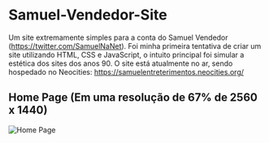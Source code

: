 # Samuel-Vendedor-Site

Um site extremamente simples para a conta do Samuel Vendedor (https://twitter.com/SamuelNaNet). Foi minha primeira tentativa de criar um site utilizando HTML, CSS e JavaScript, o intuito principal foi simular a estética dos sites dos anos 90.
O site está atualmente no ar, sendo hospedado no Neocities: https://samuelentreterimentos.neocities.org/

## Home Page (Em uma resolução de 67% de 2560 x 1440)
![Home Page](https://github.com/MiguelMevil/Samuel-Vendedor-Site/assets/116851813/3615e2d7-77bf-49f9-8a5d-5d35b2b4d4bb)


